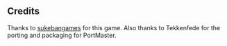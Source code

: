 ## Credits

Thanks to [sukebangames](https://sukebangames.itch.io/valhalla-bar) for this game.  Also thanks to Tekkenfede for the porting and packaging for PortMaster.

